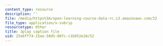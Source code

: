 ```yaml
---
content_type: resource
description: ''
file: /media/https%3A/open-learning-course-data-rc.s3.amazonaws.com/22-01-introduction-to-nuclear-engineering-and-ionizing-radiation-fall-2016/25e6ff7415ae50d5807cc1b952e16c52_RW2DPHAoXiQ.vtt
file_type: application/x-subrip
resourcetype: Other
title: 3play caption file
uid: 25e6ff74-15ae-50d5-807c-c1b952e16c52
---
```


